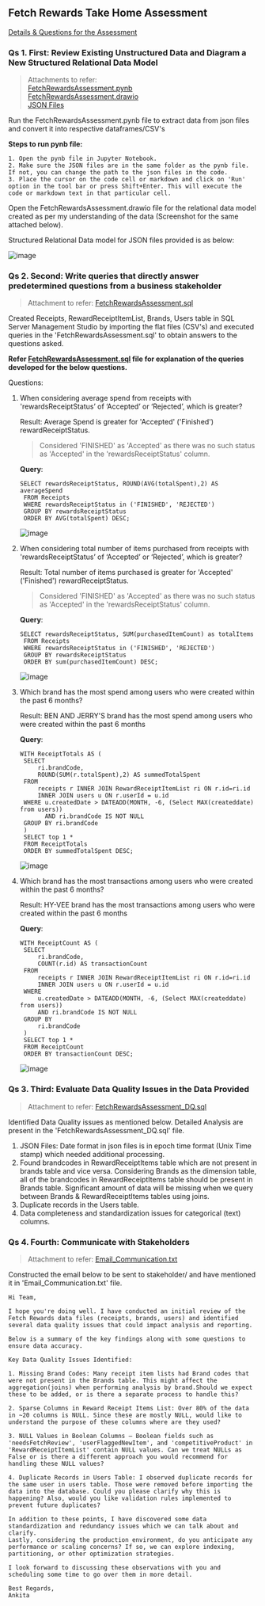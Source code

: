 ## Fetch Rewards Take Home Assessment

[Details & Questions for the Assessment](https://github.com/ankitadalvi585/Fetch-Rewards/blob/main/Questions_for_FetchRewardsAssessment.pdf)

### Qs 1. First: Review Existing Unstructured Data and Diagram a New Structured Relational Data Model

> Attachments to refer:                               
    [FetchRewardsAssessment.pynb](https://github.com/ankitadalvi585/Fetch-Rewards/blob/main/FetchRewardsAssessment.ipynb)                                       
    [FetchRewardsAssessment.drawio](https://github.com/ankitadalvi585/Fetch-Rewards/blob/main/1.%20FetchRewardsAssessment.drawio)                      
    [JSON Files](https://github.com/ankitadalvi585/Fetch-Rewards/blob/main/JSONFiles_FetchRewardsAssessment.zip)

Run the FetchRewardsAssessment.pynb file to extract data from json files and convert it into respective dataframes/CSV's

**Steps to run pynb file:**
	
 	1. Open the pynb file in Jupyter Notebook.
	2. Make sure the JSON files are in the same folder as the pynb file. If not, you can change the path to the json files in the code.
	3. Place the cursor on the code cell or markdown and click on 'Run' option in the tool bar or press Shift+Enter. This will execute the code or markdown text in that particular cell.

Open the FetchRewardsAssessment.drawio file for the relational data model created as per my understanding of the data (Screenshot for the same attached below).

Structured Relational Data model for JSON files provided is as below:

![image](https://github.com/user-attachments/assets/68bd50ca-10f6-49df-bb6e-f9a726cd463b)


### Qs 2. Second: Write queries that directly answer predetermined questions from a business stakeholder

> Attachment to refer: [FetchRewardsAssessment.sql](https://github.com/ankitadalvi585/Fetch-Rewards/blob/main/2.%20FetchRewardsAssessment.sql)

Created Receipts, RewardReceiptItemList, Brands, Users table in SQL Server Management Studio by importing the flat files (CSV's) and executed queries in the 'FetchRewardsAssessment.sql' to obtain answers to the questions asked. 

**Refer [FetchRewardsAssessment.sql](https://github.com/ankitadalvi585/Fetch-Rewards/blob/main/2.%20FetchRewardsAssessment.sql) file for explanation of the queries developed for the below questions.**

Questions: 

1. When considering average spend from receipts with 'rewardsReceiptStatus’ of ‘Accepted’ or ‘Rejected’, which is greater?

    Result: Average Spend is greater for 'Accepted' ('Finished') rewardReceiptStatus.

    > Considered 'FINISHED' as 'Accepted' as there was no such status as 'Accepted' in the 'rewardsReceiptStatus' column.

    **Query**:

       SELECT rewardsReceiptStatus, ROUND(AVG(totalSpent),2) AS averageSpend 
        FROM Receipts
        WHERE rewardsReceiptStatus in ('FINISHED', 'REJECTED')
        GROUP BY rewardsReceiptStatus
        ORDER BY AVG(totalSpent) DESC;

    ![image](https://github.com/user-attachments/assets/6e1069be-f631-4c8e-930b-bb4f3b426e5b)

3. When considering total number of items purchased from receipts with 'rewardsReceiptStatus’ of ‘Accepted’ or ‘Rejected’, which is greater?
   
    Result: Total number of items purchased is greater for 'Accepted' ('Finished') rewardReceiptStatus.

    > Considered 'FINISHED' as 'Accepted' as there was no such status as 'Accepted' in the 'rewardsReceiptStatus' column.

    **Query**:

       SELECT rewardsReceiptStatus, SUM(purchasedItemCount) as totalItems 
        FROM Receipts
        WHERE rewardsReceiptStatus in ('FINISHED', 'REJECTED')
        GROUP BY rewardsReceiptStatus
        ORDER BY sum(purchasedItemCount) DESC;
   
    ![image](https://github.com/user-attachments/assets/9fbe5ea8-2198-49af-a914-4c2f3a54a01d)

5. Which brand has the most spend among users who were created within the past 6 months?

    Result: BEN AND JERRY'S brand has the most spend among users who were created within the past 6 months

    **Query**:

       WITH ReceiptTotals AS (
        SELECT 
            ri.brandCode,
            ROUND(SUM(r.totalSpent),2) AS summedTotalSpent
        FROM 
		    receipts r INNER JOIN RewardReceiptItemList ri ON r.id=ri.id
		    INNER JOIN users u ON r.userId = u.id
        WHERE u.createdDate > DATEADD(MONTH, -6, (Select MAX(createddate) from users)) 
              AND ri.brandCode IS NOT NULL
        GROUP BY ri.brandCode
        )
        SELECT top 1 *
        FROM ReceiptTotals
        ORDER BY summedTotalSpent DESC;

    ![image](https://github.com/user-attachments/assets/6e3abdfd-860d-423f-b596-50966c78f54c)

7. Which brand has the most transactions among users who were created within the past 6 months?

    Result: HY-VEE brand has the most transactions among users who were created within the past 6 months

    **Query**:

       WITH ReceiptCount AS (
        SELECT 
            ri.brandCode,
            COUNT(r.id) AS transactionCount
        FROM 
		    receipts r INNER JOIN RewardReceiptItemList ri ON r.id=ri.id
		    INNER JOIN users u ON r.userId = u.id
        WHERE 
		    u.createdDate > DATEADD(MONTH, -6, (Select MAX(createddate) from users)) 
		    AND ri.brandCode IS NOT NULL
        GROUP BY 
		    ri.brandCode
        )
        SELECT top 1 *
        FROM ReceiptCount
        ORDER BY transactionCount DESC;

    ![image](https://github.com/user-attachments/assets/541c74fb-a6bd-4d2a-9e36-1c4a229a3a91)


### Qs 3. Third: Evaluate Data Quality Issues in the Data Provided

> Attachment to refer: [FetchRewardsAssessment_DQ.sql](https://github.com/ankitadalvi585/Fetch-Rewards/blob/main/3.%20FetchRewardsAssessment_DQ.sql)

Identified Data Quality issues as mentioned below. Detailed Analysis are present in the 'FetchRewardsAssessment_DQ.sql' file.

1. JSON Files: Date format in json files is in epoch time format (Unix Time stamp) which needed additional processing.
2. Found brandcodes in RewardReceiptItems table which are not present in brands table and vice versa. Considering Brands as the dimension table, all of the brandcodes in RewardReceiptItems table should be present in Brands table. Significant amount of data will be missing when we query between Brands & RewardReceiptItems tables using joins.
3. Duplicate records in the Users table.
4. Data completeness and standardization issues for categorical (text) columns.


### Qs 4. Fourth: Communicate with Stakeholders

> Attachment to refer: [Email_Communication.txt](https://github.com/ankitadalvi585/Fetch-Rewards/blob/main/4.%20Email_Communication.txt)

Constructed the email below to be sent to stakeholder/ and have mentioned it in 'Email_Communication.txt' file.

    Hi Team,

    I hope you're doing well. I have conducted an initial review of the Fetch Rewards data files (receipts, brands, users) and identified several data quality issues that could impact analysis and reporting. 
    
    Below is a summary of the key findings along with some questions to ensure data accuracy.

    Key Data Quality Issues Identified:

    1. Missing Brand Codes: Many receipt item lists had Brand codes that were not present in the Brands table. This might affect the aggregation(joins) when performing analysis by brand.Should we expect these to be added, or is there a separate process to handle this?

    2. Sparse Columns in Reward Receipt Items List: Over 80% of the data in ~20 columns is NULL. Since these are mostly NULL, would like to understand the purpose of these columns where are they used?

    3. NULL Values in Boolean Columns – Boolean fields such as 'needsFetchReview', 'userFlaggedNewItem', and 'competitiveProduct' in 'RewardReceiptItemList' contain NULL values. Can we treat NULLs as False or is there a different approach you would recommend for handling these NULL values?

    4. Duplicate Records in Users Table: I observed duplicate records for the same user in users table. Those were removed before importing the data into the database. Could you please clarify why this is happening? Also, would you like validation rules implemented to prevent future duplicates?

    In addition to these points, I have discovered some data standardization and redundancy issues which we can talk about and clarify. 
    Lastly, considering the production environment, do you anticipate any performance or scaling concerns? If so, we can explore indexing, partitioning, or other optimization strategies.

    I look forward to discussing these observations with you and scheduling some time to go over them in more detail. 

    Best Regards,
    Ankita
